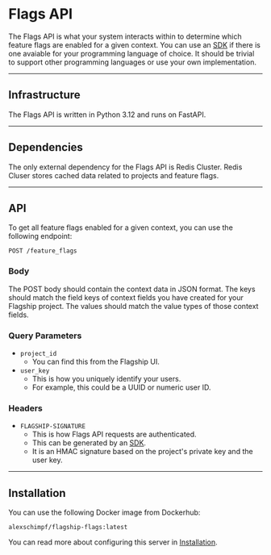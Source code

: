 # Flags API

The Flags API is what your system interacts within to determine which feature flags are enabled for a given context.
You can use an <a href="sdk">SDK</a> if there is one avaiable for your programming language of choice. It should
be trivial to support other programming languages or use your own implementation.

<hr>

## Infrastructure

The Flags API is written in Python 3.12 and runs on FastAPI.

<hr>

## Dependencies

The only external dependency for the Flags API is Redis Cluster.
Redis Cluser stores cached data related to projects and feature flags.

<hr>

## API

To get all feature flags enabled for a given context, you can use the following endpoint:

```
POST /feature_flags
```

### Body

The POST body should contain the context data in JSON format. The keys should match the field keys of context fields you
have created for your Flagship project. The values should match the value types of those context fields.

### Query Parameters

- `project_id`
    - You can find this from the Flagship UI.
- `user_key`
    - This is how you uniquely identify your users.
    - For example, this could be a UUID or numeric user ID.

### Headers

- `FLAGSHIP-SIGNATURE`
    - This is how Flags API requests are authenticated.
    - This can be generated by an <a href="sdk">SDK</a>.
    - It is an HMAC signature based on the project's private key and the user key.

<hr>

## Installation

You can use the following Docker image from Dockerhub:

```
alexschimpf/flagship-flags:latest
```

You can read more about configuring this server in <a href="/installation">Installation</a>.
